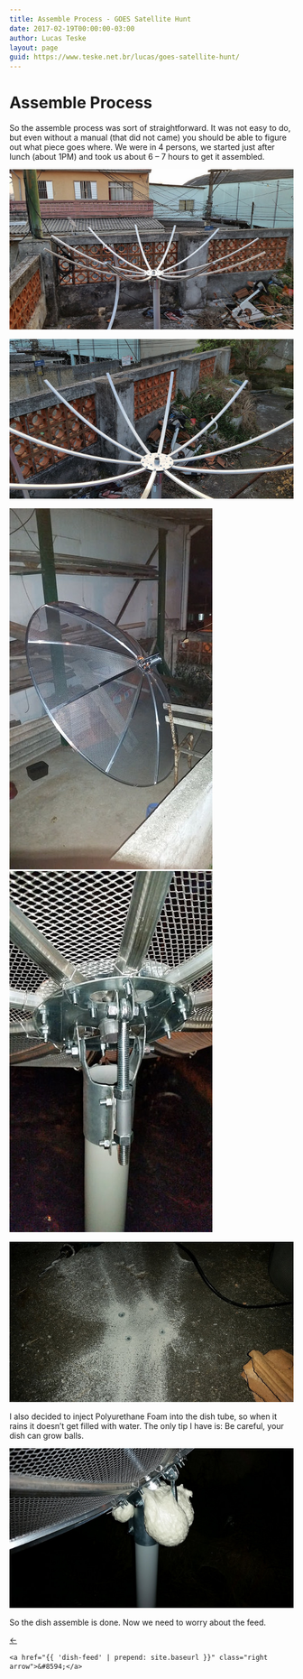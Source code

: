 ```yaml
---
title: Assemble Process - GOES Satellite Hunt
date: 2017-02-19T00:00:00-03:00
author: Lucas Teske
layout: page
guid: https://www.teske.net.br/lucas/goes-satellite-hunt/
---
```


# Assemble Process

So the assemble process was sort of straightforward. It was not easy to do, but even without a manual \(that did not came\) you should be able to figure out what piece goes where. We were in 4 persons, we started just after lunch \(about 1PM\) and took us about 6 – 7 hours to get it assembled.

![](/assets/goes-satellite-hunt/30117195250_d6ea68bbae_z.jpg)

![](/assets/goes-satellite-hunt/30117193780_c128f0ac0c_z.jpg)

![](/assets/goes-satellite-hunt/30414297785_9d42822a51_z.jpg)![](/assets/goes-satellite-hunt/29782514093_ddeddb12cc_z.jpg)

![](/assets/goes-satellite-hunt/30117198940_0bce266ed2_z.jpg)

I also decided to inject Polyurethane Foam into the dish tube, so when it rains it doesn’t get filled with water. The only tip I have is: Be careful, your dish can grow balls.

![](/assets/goes-satellite-hunt/29782515453_b69e273037_z.jpg)

So the dish assemble is done. Now we need to worry about the feed.

<div class="pagination">
    <a href="{{ '/goes-satellite-hunt/the-hardware-setup' | prepend: site.baseurl }}" class="left arrow">&#8592;</a>

    <a href="{{ 'dish-feed' | prepend: site.baseurl }}" class="right arrow">&#8594;</a>
</div>
